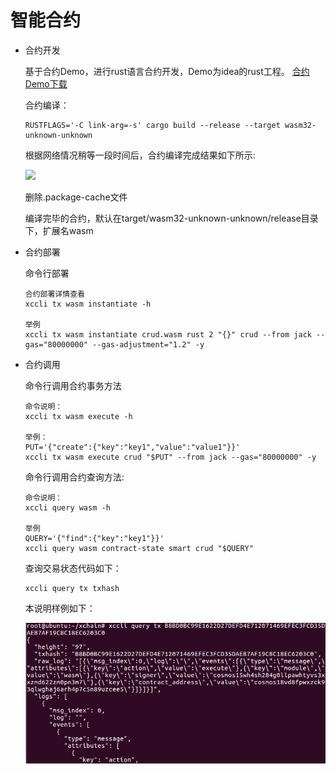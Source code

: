 # 智能合约

- 合约开发

  基于合约Demo，进行rust语言合约开发，Demo为idea的rust工程。
  [合约Demo下载](https://github.com/XAbaiyangdian/xchaindoc/tree/master/source/ApplicationAccess/contract/contract-crud.zip)

  合约编译：

  ```
  RUSTFLAGS='-C link-arg=-s' cargo build --release --target wasm32-unknown-unknown
  ```

  根据网络情况稍等一段时间后，合约编译完成结果如下所示:

  ![](contract1.png)

  删除.package-cache文件

  编译完毕的合约，默认在target/wasm32-unknown-unknown/release目录下，扩展名wasm

- 合约部署

  命令行部署

  ```
  合约部署详情查看
  xccli tx wasm instantiate -h

  举例
  xccli tx wasm instantiate crud.wasm rust 2 "{}" crud --from jack --gas="80000000" --gas-adjustment="1.2" -y
  ```

- 合约调用

  命令行调用合约事务方法

  ```
  命令说明：
  xccli tx wasm execute -h

  举例：
  PUT='{"create":{"key":"key1","value":"value1"}}'
  xccli tx wasm execute crud "$PUT" --from jack --gas="80000000" -y
  ```

  命令行调用合约查询方法:

  ```
  命令说明：
  xccli query wasm -h

  举例
  QUERY='{"find":{"key":"key1"}}'
  xccli query wasm contract-state smart crud "$QUERY"
  ```

  查询交易状态代码如下：

  ```
  xccli query tx txhash
  ```

  本说明样例如下：

  ![](contract2.png)
